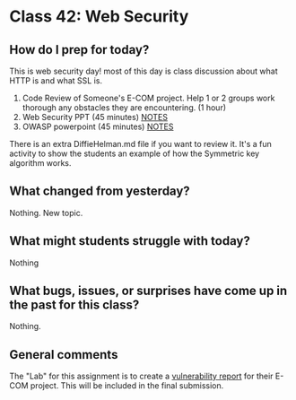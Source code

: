 # Class 42: Web Security

## How do I prep for today?
This is web security day! most of this day is class discussion about what HTTP is and what SSL is.

1. Code Review of Someone's E-COM project. Help 1 or 2 groups work thorough any
obstacles they are encountering. (1 hour)
1. Web Security PPT (45 minutes) [NOTES](./resources/https.md)
1. OWASP powerpoint (45 minutes) [NOTES](./resources/owasp.md)

There is an extra DiffieHelman.md file if you want to review it. It's
a fun activity to show the students an example of how the Symmetric key algorithm works.

## What changed from yesterday?
Nothing. New topic.

## What might students struggle with today?
Nothing

## What bugs, issues, or surprises have come up in the past for this class?
Nothing.

## General comments

The "Lab" for this assignment is to create a [vulnerability report](/../../ecom-project.md) for their E-COM project. This
will be included in the final submission.
